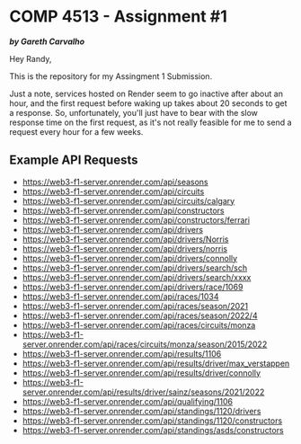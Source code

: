 # COMP 4513 - Assignment #1

_**by Gareth Carvalho**_

Hey Randy,

This is the repository for my Assingment 1 Submission.

Just a note, services hosted on Render seem to go inactive after about an hour, and the first request before waking up takes about 20 seconds to get a response. So, unfortunately, you'll just have to bear with the slow response time on the first request, as it's not really feasible for me to send a request every hour for a few weeks.

## Example API Requests

- <a href="https://web3-f1-server.onrender.com/api/seasons" target="_blank"> https://web3-f1-server.onrender.com/api/seasons</a>
- <https://web3-f1-server.onrender.com/api/circuits>
- <https://web3-f1-server.onrender.com/api/circuits/calgary>
- <https://web3-f1-server.onrender.com/api/constructors>
- <https://web3-f1-server.onrender.com/api/constructors/ferrari>
- <https://web3-f1-server.onrender.com/api/drivers>
- <https://web3-f1-server.onrender.com/api/drivers/Norris>
- <https://web3-f1-server.onrender.com/api/drivers/norris>
- <https://web3-f1-server.onrender.com/api/drivers/connolly>
- <https://web3-f1-server.onrender.com/api/drivers/search/sch>
- <https://web3-f1-server.onrender.com/api/drivers/search/xxxx>
- <https://web3-f1-server.onrender.com/api/drivers/race/1069>
- <https://web3-f1-server.onrender.com/api/races/1034>
- <https://web3-f1-server.onrender.com/api/races/season/2021>
- <https://web3-f1-server.onrender.com/api/races/season/2022/4>
- <https://web3-f1-server.onrender.com/api/races/circuits/monza>
- <https://web3-f1-server.onrender.com/api/races/circuits/monza/season/2015/2022>
- <https://web3-f1-server.onrender.com/api/results/1106>
- <https://web3-f1-server.onrender.com/api/results/driver/max_verstappen>
- <https://web3-f1-server.onrender.com/api/results/driver/connolly>
- <https://web3-f1-server.onrender.com/api/results/driver/sainz/seasons/2021/2022>
- <https://web3-f1-server.onrender.com/api/qualifying/1106>
- <https://web3-f1-server.onrender.com/api/standings/1120/drivers>
- <https://web3-f1-server.onrender.com/api/standings/1120/constructors>
- <https://web3-f1-server.onrender.com/api/standings/asds/constructors>
